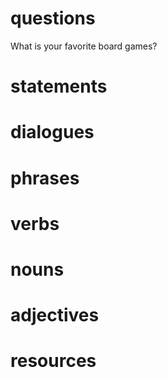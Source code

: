 # questions
What is your favorite board games?
# statements

# dialogues

# phrases

# verbs

# nouns

# adjectives

# resources
